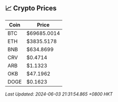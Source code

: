 ## 📈 Crypto Prices

| Coin | Price |
| ---- | ----- |
| BTC | $69685.0014 |
| ETH | $3835.5178 |
| BNB | $634.8699 |
| CRV | $0.4714 |
| ARB | $1.1323 |
| OKB | $47.1962 |
| DOGE | $0.1623 |

_Last Updated: 2024-06-03 21:31:54.865 +0800 HKT_